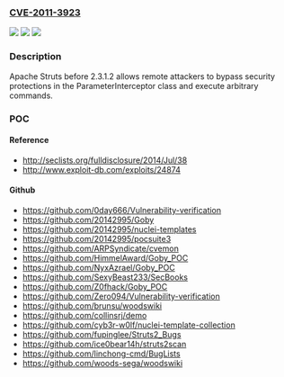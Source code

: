 ### [CVE-2011-3923](https://cve.mitre.org/cgi-bin/cvename.cgi?name=CVE-2011-3923)
![](https://img.shields.io/static/v1?label=Product&message=Struts&color=blue)
![](https://img.shields.io/static/v1?label=Version&message=n%2Fa&color=blue)
![](https://img.shields.io/static/v1?label=Vulnerability&message=Other&color=brighgreen)

### Description

Apache Struts before 2.3.1.2 allows remote attackers to bypass security protections in the ParameterInterceptor class and execute arbitrary commands.

### POC

#### Reference
- http://seclists.org/fulldisclosure/2014/Jul/38
- http://www.exploit-db.com/exploits/24874

#### Github
- https://github.com/0day666/Vulnerability-verification
- https://github.com/20142995/Goby
- https://github.com/20142995/nuclei-templates
- https://github.com/20142995/pocsuite3
- https://github.com/ARPSyndicate/cvemon
- https://github.com/HimmelAward/Goby_POC
- https://github.com/NyxAzrael/Goby_POC
- https://github.com/SexyBeast233/SecBooks
- https://github.com/Z0fhack/Goby_POC
- https://github.com/Zero094/Vulnerability-verification
- https://github.com/brunsu/woodswiki
- https://github.com/collinsrj/demo
- https://github.com/cyb3r-w0lf/nuclei-template-collection
- https://github.com/fupinglee/Struts2_Bugs
- https://github.com/ice0bear14h/struts2scan
- https://github.com/linchong-cmd/BugLists
- https://github.com/woods-sega/woodswiki

